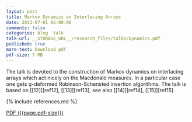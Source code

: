 ```yaml
---
layout: post
title: Markov Dynamics on Interlacing Arrays
date: 2013-07-01 02:00:00
comments: false
categories: blog  talk
talk-url: __STORAGE_URL__/research_files/talks/Dynamics.pdf
published: true
more-text: Download pdf
pdf-size: 7 MB
---
```


The talk is devoted to the construction of Markov dynamics
on interlacing arrays which act nicely on the Macdonald measures.
In a particular case one gets $q$-deformed Robinson-Schensted
insertion algorithms. The talk is based on 
[[12]][ref12], [[13]][ref13], see also 
[[14]][ref14], [[15]][ref15].


{% include references.md %}

<!--more-->

<a href="{{ page.talk-url | replace: '__STORAGE_URL__', site.storage_url}}" target="_blank">PDF ({{page.pdf-size}})</a>
